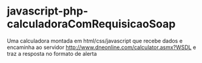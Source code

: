 # javascript-php-calculadoraComRequisicaoSoap
Uma calculadora montada em html/css/javascript que recebe dados e encaminha ao servidor http://www.dneonline.com/calculator.asmx?WSDL e traz a resposta no formato de alerta
